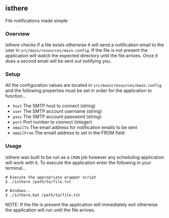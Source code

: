 ## isthere

File notifications made simple

### Overview

isthere checks if a file exists otherwise it will send a notification email to the user in `src/main/resources/main.config`. If the file is not present the application will watch
the expected directory until the file arrives. Once it does a second email will be sent out notifying you.

### Setup

All the configuration values are located in `src/main/resources/main.config` and the following properties must be set in order for the application to function...

- `host` The SMTP host to connect (string)
- `user` The SMTP account username (string)
- `pass` The SMTP account password (string)
- `port` Port number to connect (integer)
- `emailTo` The email address for notification emails to be sent
- `emailFrom` The emaill address to set in the FROM field

### Usage

isthere was built to be run as a `CRON` job however any scheduling application will work with it. To execute the application enter the following in your terminal...

```
# Execute the appropriate wrapper script
$ ./isthere /path/to/file.txt

# Windows..
$ ./isthere.bat /path/to/file.txt
```

NOTE: If the file is present the application will immediately exit otherwise the application will run until the file arrives.
